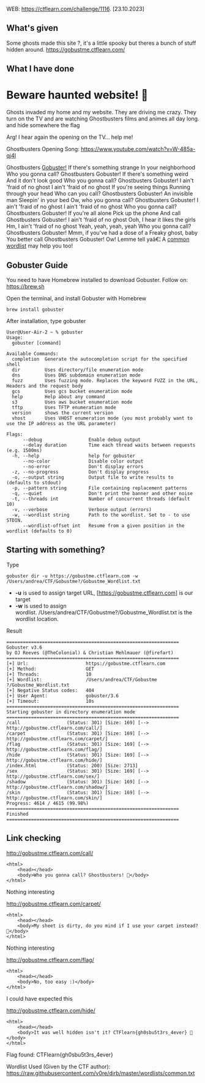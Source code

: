 
WEB: https://ctflearn.com/challenge/1116.   [23.10.2023]
## What's given

Some ghosts made this site ?, it's a little spooky but theres a bunch of stuff hidden around.
https://gobustme.ctflearn.com/

## What I have done

# Beware haunted website! 👻

Ghosts invaded my home and my website. They are driving me crazy. They turn on the TV and are watching Ghostbusters films and animes all day long. and hide somewhere the flag

Arg! I hear again the opening on the TV... help me!

Ghostbusters Opening Song: https://www.youtube.com/watch?v=W-485a-qj4I

Ghostbusters [Gobuster!](https://www.securitynewspaper.com/2019/11/04/bruteforce-any-website-with-gobuster-step-by-step-guide/)
If there's something strange
In your neighborhood
Who you gonna call?
Ghostbusters Gobuster!
If there's something weird
And it don't look good
Who you gonna call?
Ghostbusters Gobuster!
I ain't 'fraid of no ghost
I ain't 'fraid of no ghost
If you're seeing things
Running through your head
Who can you call?
Ghostbusters Gobuster!
An invisible man
Sleepin' in your bed
Ow, who you gonna call?
Ghostbusters Gobuster!
I ain't 'fraid of no ghost
I ain't 'fraid of no ghost
Who you gonna call?
Ghostbusters Gobuster!
If you're all alone
Pick up the phone
And call
Ghostbusters Gobuster!
I ain't 'fraid of no ghost
Ooh, I hear it likes the girls
Hm, I ain't 'fraid of no ghost
Yeah, yeah, yeah, yeah
Who you gonna call?
Ghostbusters Gobuster!
Mmm, if you've had a dose of a
Freaky ghost, baby
You better call
Ghostbusters Gobuster!
Ow!
Lemme tell yaâ€¦ 
A [common wordlist](https://raw.githubusercontent.com/v0re/dirb/master/wordlists/common.txt) may help you too!

## Gobuster Guide

You need to have Homebrew installed to download Gobuster.
Follow on: https://brew.sh

Open the terminal, and install Gobuster with Homebrew

```terminal
brew install gobuster
```

After installation, type gobuster
```
User@User-Air-2 ~ % gobuster
Usage:
  gobuster [command]

Available Commands:
  completion  Generate the autocompletion script for the specified shell
  dir         Uses directory/file enumeration mode
  dns         Uses DNS subdomain enumeration mode
  fuzz        Uses fuzzing mode. Replaces the keyword FUZZ in the URL, Headers and the request body
  gcs         Uses gcs bucket enumeration mode
  help        Help about any command
  s3          Uses aws bucket enumeration mode
  tftp        Uses TFTP enumeration mode
  version     shows the current version
  vhost       Uses VHOST enumeration mode (you most probably want to use the IP address as the URL parameter)

Flags:
      --debug                 Enable debug output
      --delay duration        Time each thread waits between requests (e.g. 1500ms)
  -h, --help                  help for gobuster
      --no-color              Disable color output
      --no-error              Don't display errors
  -z, --no-progress           Don't display progress
  -o, --output string         Output file to write results to (defaults to stdout)
  -p, --pattern string        File containing replacement patterns
  -q, --quiet                 Don't print the banner and other noise
  -t, --threads int           Number of concurrent threads (default 10)
  -v, --verbose               Verbose output (errors)
  -w, --wordlist string       Path to the wordlist. Set to - to use STDIN.
      --wordlist-offset int   Resume from a given position in the wordlist (defaults to 0)
```

## Starting with something?

Type
```
gobuster dir -u https://gobustme.ctflearn.com -w /Users/andrea/CTF/Gobustme?/Gobustme_Wordlist.txt
```

- **-u** is used to assign target URL, [https://gobustme.ctflearn.com] is our target
- **-w** is used to assign wordlist. /Users/andrea/CTF/Gobustme?/Gobustme_Wordlist.txt is the wordlist location.

Result
```
===============================================================
Gobuster v3.6
by OJ Reeves (@TheColonial) & Christian Mehlmauer (@firefart)
===============================================================
[+] Url:                     https://gobustme.ctflearn.com
[+] Method:                  GET
[+] Threads:                 10
[+] Wordlist:                /Users/andrea/CTF/Gobustme ?/Gobustme_Wordlist.txt
[+] Negative Status codes:   404
[+] User Agent:              gobuster/3.6
[+] Timeout:                 10s
===============================================================
Starting gobuster in directory enumeration mode
===============================================================
/call                 (Status: 301) [Size: 169] [--> http://gobustme.ctflearn.com/call/]
/carpet               (Status: 301) [Size: 169] [--> http://gobustme.ctflearn.com/carpet/]
/flag                 (Status: 301) [Size: 169] [--> http://gobustme.ctflearn.com/flag/]
/hide                 (Status: 301) [Size: 169] [--> http://gobustme.ctflearn.com/hide/]
/index.html           (Status: 200) [Size: 2713]
/sex                  (Status: 301) [Size: 169] [--> http://gobustme.ctflearn.com/sex/]
/shadow               (Status: 301) [Size: 169] [--> http://gobustme.ctflearn.com/shadow/]
/skin                 (Status: 301) [Size: 169] [--> http://gobustme.ctflearn.com/skin/]
Progress: 4614 / 4615 (99.98%)
===============================================================
Finished
===============================================================
```


## Link checking

http://gobustme.ctflearn.com/call/
```
<html>
	<head></head>
	<body>Who you gonna call? Ghostbusters! 👻</body>
</html>
```
Nothing interesting


http://gobustme.ctflearn.com/carpet/
```
<html>
	<head></head>
	<body>My sheet is dirty, do you mind if I use your carpet instead? 👻</body>
</html>
```
Nothing interesting


http://gobustme.ctflearn.com/flag/
```
<html>
	<head></head>
	<body>No, too easy :)</body>
</html>
```
I could have expected this


http://gobustme.ctflearn.com/hide/
```
<html>
	<head></head>
	<body>It was well hidden isn't it? CTFlearn{gh0sbu5t3rs_4ever} 👻</body>
</html>
```
Flag found: CTFlearn{gh0sbu5t3rs_4ever}


Wordlist Used (Given by the CTF author):
https://raw.githubusercontent.com/v0re/dirb/master/wordlists/common.txt

